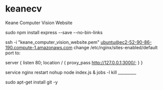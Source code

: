 # keanecv
Keane Computer Vision Website

sudo npm install express --save --no-bin-links

ssh -i "keane_computer_vision_website.pem" ubuntu@ec2-52-90-86-190.compute-1.amazonaws.com
change /etc/nginx/sites-enabled/default port to:

server {
    listen 80;
    location / {
        proxy_pass http://127.0.0.1:3000/;
    }
}

service nginx restart
nohup node index.js &
jobs -l
kill _________

sudo apt-get install git -y

